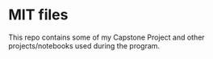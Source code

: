 # MIT files
This repo contains some of my Capstone Project and other projects/notebooks used during the program. 
